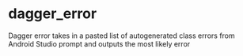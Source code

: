 # dagger_error
Dagger error takes in a pasted list of autogenerated class errors from Android Studio prompt and outputs the most likely error
